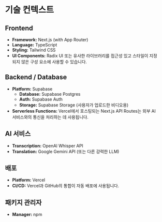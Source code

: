 # 기술 컨텍스트

## Frontend

- **Framework:** Next.js (with App Router)
- **Language:** TypeScript
- **Styling:** Tailwind CSS
- **UI Components:** Radix UI 또는 유사한 라이브러리를 접근성 있고 스타일이 지정되지 않은 구성 요소에 사용할 수 있습니다.

## Backend / Database

- **Platform:** Supabase
  - **Database:** Supabase Postgres
  - **Auth:** Supabase Auth
  - **Storage:** Supabase Storage (사용자가 업로드한 비디오용)
- **Serverless Functions:** Vercel에서 호스팅되는 Next.js API Routes는 외부 AI 서비스와의 통신을 처리하는 데 사용됩니다.

## AI 서비스

- **Transcription:** OpenAI Whisper API
- **Translation:** Google Gemini API (또는 다른 강력한 LLM)

## 배포

- **Platform:** Vercel
- **CI/CD:** Vercel과 GitHub의 통합이 자동 배포에 사용됩니다.

## 패키지 관리자

- **Manager:** npm
